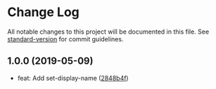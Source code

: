 # Change Log

All notable changes to this project will be documented in this file. See [standard-version](https://github.com/conventional-changelog/standard-version) for commit guidelines.

<a name="1.0.0"></a>
## 1.0.0 (2019-05-09)

* feat: Add set-display-name ([2848b4f](https://github.com/davidbonnet/babel-plugin/commit/2848b4f))
